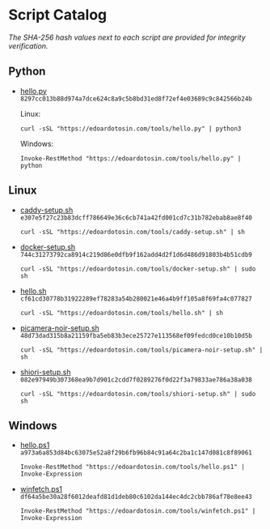 # Script Catalog

_The SHA-256 hash values next to each script are provided for integrity verification._

## Python

- [hello.py](_script/hello.py) `8297cc013b88d974a7dce624c8a9c5b8bd31ed8f72ef4e03689c9c842566b24b`

  Linux:

  ```
  curl -sSL "https://edoardotosin.com/tools/hello.py" | python3
  ```

  Windows:

  ```
  Invoke-RestMethod "https://edoardotosin.com/tools/hello.py" | python
  ```

## Linux

- [caddy-setup.sh](_script/caddy-setup.sh) `e307e5f27c23b83dcff786649e36c6cb741a42fd001cd7c31b782ebab8ae8f40`

  ```
  curl -sSL "https://edoardotosin.com/tools/caddy-setup.sh" | sh
  ```

- [docker-setup.sh](_script/docker-setup.sh) `744c31273792ca8914c219d86e0dfb9f162add4d2f1d6d486d91803b4b51cdb9`

  ```
  curl -sSL "https://edoardotosin.com/tools/docker-setup.sh" | sudo sh
  ```

- [hello.sh](_script/hello.sh) `cf61cd30778b31922289ef78283a54b280021e46a4b9ff105a8f69fa4c077827`

  ```
  curl -sSL "https://edoardotosin.com/tools/hello.sh" | sh
  ```

- [picamera-noir-setup.sh](_script/picamera-noir-setup.sh) `48d73dad315b8a21159fba5eb83b3ece25727e113568ef09fedcd0ce10b10d5b`

  ```
  curl -sSL "https://edoardotosin.com/tools/picamera-noir-setup.sh" | sh
  ```

- [shiori-setup.sh](_script/shiori-setup.sh) `082e97949b307368ea9b7d901c2cdd7f0289276f0d22f3a79833ae786a38a038`

  ```
  curl -sSL "https://edoardotosin.com/tools/shiori-setup.sh" | sudo sh
  ```

## Windows

- [hello.ps1](_script/hello.ps1) `a973a6a853d84bc63075e52a8f29b6fb96b84c91a64c2ba1c147d081c8f89061`

  ```
  Invoke-RestMethod "https://edoardotosin.com/tools/hello.ps1" | Invoke-Expression
  ```

- [winfetch.ps1](_script/winfetch.ps1) `df64a5be30a28f6012deafd81d1deb80c6102da144ec4dc2cbb786af78e8ee43`

  ```
  Invoke-RestMethod "https://edoardotosin.com/tools/winfetch.ps1" | Invoke-Expression
  ```

